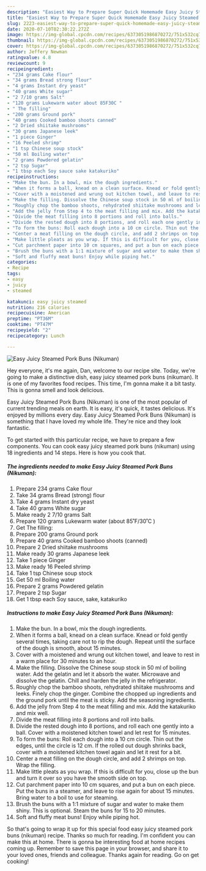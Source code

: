 ```yaml
---
description: "Easiest Way to Prepare Super Quick Homemade Easy Juicy Steamed Pork Buns (Nikuman)"
title: "Easiest Way to Prepare Super Quick Homemade Easy Juicy Steamed Pork Buns (Nikuman)"
slug: 2223-easiest-way-to-prepare-super-quick-homemade-easy-juicy-steamed-pork-buns-nikuman
date: 2020-07-10T02:30:22.272Z
image: https://img-global.cpcdn.com/recipes/6373051986870272/751x532cq70/easy-juicy-steamed-pork-buns-nikuman-recipe-main-photo.jpg
thumbnail: https://img-global.cpcdn.com/recipes/6373051986870272/751x532cq70/easy-juicy-steamed-pork-buns-nikuman-recipe-main-photo.jpg
cover: https://img-global.cpcdn.com/recipes/6373051986870272/751x532cq70/easy-juicy-steamed-pork-buns-nikuman-recipe-main-photo.jpg
author: Jeffery Newman
ratingvalue: 4.8
reviewcount: 9
recipeingredient:
- "234 grams Cake flour"
- "34 grams Bread strong flour"
- "4 grams Instant dry yeast"
- "40 grams White sugar"
- "2 7/10 grams Salt"
- "120 grams Lukewarm water about 85F30C "
- " The filling"
- "200 grams Ground pork"
- "40 grams Cooked bamboo shoots canned"
- "2 Dried shiitake mushrooms"
- "30 grams Japanese leek"
- "1 piece Ginger"
- "16 Peeled shrimp"
- "1 tsp Chinese soup stock"
- "50 ml Boiling water"
- "2 grams Powdered gelatin"
- "2 tsp Sugar"
- "1 tbsp each Soy sauce sake katakuriko"
recipeinstructions:
- "Make the bun. In a bowl, mix the dough ingredients."
- "When it forms a ball, knead on a clean surface. Knead or fold gently several times, taking care not to rip the dough. Repeat until the surface of the dough is smooth, about 15 minutes."
- "Cover with a moistened and wrung out kitchen towel, and leave to rest in a warm place for 30 minutes to an hour."
- "Make the filling. Dissolve the Chinese soup stock in 50 ml of boiling water. Add the gelatin and let it absorb the water. Microwave and dissolve the gelatin. Chill and harden the jelly in the refrigerator."
- "Roughly chop the bamboo shoots, rehydrated shiitake mushrooms and leeks. Finely chop the ginger. Combine the chopped up ingredients and the ground pork until the meat is sticky. Add the seasoning ingredients."
- "Add the jelly from Step 4 to the meat filling and mix. Add the katakuriko and mix well."
- "Divide the meat filling into 8 portions and roll into balls."
- "Divide the rested dough into 8 portions, and roll each one gently into a ball. Cover with a moistened kitchen towel and let rest for 15 minutes."
- "To form the buns: Roll each dough into a 10 cm circle. Thin out the edges, until the circle is 12 cm. If the rolled out dough shrinks back, cover with a moistened kitchen towel again and let it rest for a bit."
- "Center a meat filling on the dough circle, and add 2 shrimps on top. Wrap the filling."
- "Make little pleats as you wrap. If this is difficult for you, close up the bun and turn it over so you have the smooth side on top."
- "Cut parchment paper into 10 cm squares, and put a bun on each piece. Put the buns in a steamer, and leave to rise again for about 15 minutes. Bring water to a boil to use for steaming."
- "Brush the buns with a 1:1 mixture of sugar and water to make them shiny. This is optional. Steam the buns for 15 to 20 minutes."
- "Soft and fluffy meat buns! Enjoy while piping hot."
categories:
- Recipe
tags:
- easy
- juicy
- steamed

katakunci: easy juicy steamed 
nutrition: 216 calories
recipecuisine: American
preptime: "PT36M"
cooktime: "PT47M"
recipeyield: "2"
recipecategory: Lunch

---
```



![Easy Juicy Steamed Pork Buns (Nikuman)](https://img-global.cpcdn.com/recipes/6373051986870272/751x532cq70/easy-juicy-steamed-pork-buns-nikuman-recipe-main-photo.jpg)

Hey everyone, it's me again, Dan, welcome to our recipe site. Today, we're going to make a distinctive dish, easy juicy steamed pork buns (nikuman). It is one of my favorites food recipes. This time, I'm gonna make it a bit tasty. This is gonna smell and look delicious.



Easy Juicy Steamed Pork Buns (Nikuman) is one of the most popular of current trending meals on earth. It is easy, it's quick, it tastes delicious. It's enjoyed by millions every day. Easy Juicy Steamed Pork Buns (Nikuman) is something that I have loved my whole life. They're nice and they look fantastic.


To get started with this particular recipe, we have to prepare a few components. You can cook easy juicy steamed pork buns (nikuman) using 18 ingredients and 14 steps. Here is how you cook that.

<!--inarticleads1-->

##### The ingredients needed to make Easy Juicy Steamed Pork Buns (Nikuman):

1. Prepare 234 grams Cake flour
1. Take 34 grams Bread (strong) flour
1. Take 4 grams Instant dry yeast
1. Take 40 grams White sugar
1. Make ready 2 7/10 grams Salt
1. Prepare 120 grams Lukewarm water (about 85˚F/30˚C )
1. Get  The filling:
1. Prepare 200 grams Ground pork
1. Prepare 40 grams Cooked bamboo shoots (canned)
1. Prepare 2 Dried shiitake mushrooms
1. Make ready 30 grams Japanese leek
1. Take 1 piece Ginger
1. Make ready 16 Peeled shrimp
1. Take 1 tsp Chinese soup stock
1. Get 50 ml Boiling water
1. Prepare 2 grams Powdered gelatin
1. Prepare 2 tsp Sugar
1. Get 1 tbsp each Soy sauce, sake, katakuriko




<!--inarticleads2-->

##### Instructions to make Easy Juicy Steamed Pork Buns (Nikuman):

1. Make the bun. In a bowl, mix the dough ingredients.
1. When it forms a ball, knead on a clean surface. Knead or fold gently several times, taking care not to rip the dough. Repeat until the surface of the dough is smooth, about 15 minutes.
1. Cover with a moistened and wrung out kitchen towel, and leave to rest in a warm place for 30 minutes to an hour.
1. Make the filling. Dissolve the Chinese soup stock in 50 ml of boiling water. Add the gelatin and let it absorb the water. Microwave and dissolve the gelatin. Chill and harden the jelly in the refrigerator.
1. Roughly chop the bamboo shoots, rehydrated shiitake mushrooms and leeks. Finely chop the ginger. Combine the chopped up ingredients and the ground pork until the meat is sticky. Add the seasoning ingredients.
1. Add the jelly from Step 4 to the meat filling and mix. Add the katakuriko and mix well.
1. Divide the meat filling into 8 portions and roll into balls.
1. Divide the rested dough into 8 portions, and roll each one gently into a ball. Cover with a moistened kitchen towel and let rest for 15 minutes.
1. To form the buns: Roll each dough into a 10 cm circle. Thin out the edges, until the circle is 12 cm. If the rolled out dough shrinks back, cover with a moistened kitchen towel again and let it rest for a bit.
1. Center a meat filling on the dough circle, and add 2 shrimps on top. Wrap the filling.
1. Make little pleats as you wrap. If this is difficult for you, close up the bun and turn it over so you have the smooth side on top.
1. Cut parchment paper into 10 cm squares, and put a bun on each piece. Put the buns in a steamer, and leave to rise again for about 15 minutes. Bring water to a boil to use for steaming.
1. Brush the buns with a 1:1 mixture of sugar and water to make them shiny. This is optional. Steam the buns for 15 to 20 minutes.
1. Soft and fluffy meat buns! Enjoy while piping hot.




So that's going to wrap it up for this special food easy juicy steamed pork buns (nikuman) recipe. Thanks so much for reading. I'm confident you can make this at home. There is gonna be interesting food at home recipes coming up. Remember to save this page in your browser, and share it to your loved ones, friends and colleague. Thanks again for reading. Go on get cooking!
